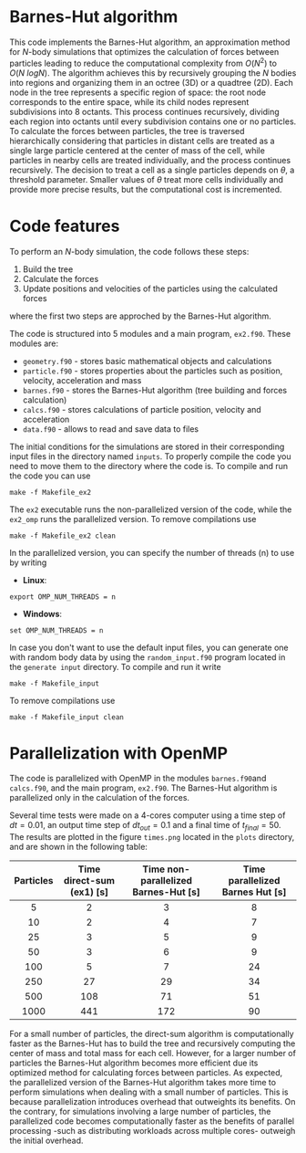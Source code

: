 # Barnes-Hut algorithm
This code implements the Barnes-Hut algorithm, an approximation method for $N$-body simulations that optimizes the calculation of forces between particles leading to reduce the computational complexity from $\textit{O}(N^2)$ to $\textit{O}(N \ logN)$. The algorithm achieves this by recursively grouping the $N$ bodies into regions and organizing them in an octree (3D) or a quadtree (2D). Each node in the tree represents a specific region of space: the root node corresponds to the entire space, while its child nodes represent subdivisions into 8 octants. This process continues recursively, dividing each region into octants until every subdivision contains one or no particles. To calculate the forces between particles, the tree is traversed hierarchically considering that particles in distant cells are treated as a single large particle centered at the center of mass of the cell, while particles in nearby cells are treated individually, and the process continues recursively. The decision to treat a cell as a single particles depends on $\theta$, a threshold parameter. Smaller values of $\theta$ treat more cells individually and provide more precise results, but the computational cost is incremented. 

# Code features
To perform an $N$-body simulation, the code follows these steps: 

1. Build the tree
2. Calculate the forces
3. Update positions and velocities of the particles using the calculated forces 

where the first two steps are approched by the Barnes-Hut algorithm. 

The code is structured into 5 modules and a main program, ```ex2.f90```. These modules are: 

* ```geometry.f90``` - stores basic mathematical objects and calculations
* ```particle.f90``` - stores properties about the particles such as position, velocity, acceleration and mass
* ```barnes.f90``` - stores the Barnes-Hut algorithm (tree building and forces calculation)
* ```calcs.f90``` - stores calculations of particle position, velocity and acceleration
* ```data.f90```  - allows to read and save data to files

The initial conditions for the simulations are stored in their corresponding input files in the directory named ```inputs```. To properly compile the code you need to move them to the directory where the code is. To compile and run the code you can use 
~~~
make -f Makefile_ex2
~~~
The ```ex2``` executable runs the non-parallelized version of the code, while the ```ex2_omp``` runs the parallelized version. To remove compilations use
~~~
make -f Makefile_ex2 clean
~~~
In the parallelized version, you can specify the number of threads (n) to use by writing
- **Linux**: 
~~~
export OMP_NUM_THREADS = n 
~~~

- **Windows**: 
~~~
set OMP_NUM_THREADS = n
~~~

In case you don't want to use the default input files, you can generate one with random body data by using the ```random_input.f90``` program located in the ```generate input``` directory. To compile and run it write
~~~
make -f Makefile_input
~~~
To remove compilations use 
~~~
make -f Makefile_input clean
~~~

# Parallelization with OpenMP
The code is parallelized with OpenMP in the modules ```barnes.f90```and ```calcs.f90```, and the main program, ```ex2.f90```. The Barnes-Hut algorithm is parallelized only in the calculation of the forces.

Several time tests were made on a 4-cores computer using a time step of $dt = 0.01$, an output time step of $dt_{out} = 0.1$ and a final time of $t_{final} = 50$. The results are plotted in the figure ```times.png``` located in the ```plots``` directory, and are shown in the following table:

| Particles | Time direct-sum (ex1) [s]| Time non-parallelized Barnes-Hut [s]| Time parallelized Barnes Hut [s]|
|:---------:|:-----:               |:--------:                        |:--------------:|
|     5     |   2   |     3    |        8       |
|     10    |   2   |     4    |        7       |
|     25    |   3   |     5    |        9       |
|     50    |   3   |     6    |        9       |
|    100    |   5   |     7    |       24       |
|    250    |   27  |    29    |       34       |
|    500    |  108  |    71    |       51       |
|    1000   |  441  |    172   |       90       |

For a small number of particles, the direct-sum algorithm is computationally faster as the Barnes-Hut has to build the tree and recursively computing the center of mass and total mass for each cell. However, for a larger number of particles the Barnes-Hut algorithm becomes more efficient due its optimized method for calculating forces between particles. As expected, the parallelized version of the Barnes-Hut algorithm takes more time to perform simulations when dealing with a small number of particles. This is because parallelization introduces overhead that outweights its benefits. On the contrary, for simulations involving a large number of particles, the parallelized code becomes computationally faster as the benefits of parallel processing -such as distributing workloads across multiple cores- outweigh the initial overhead. 